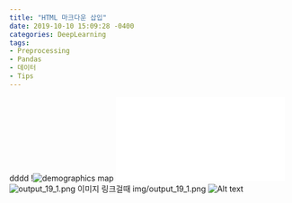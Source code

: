 ```yaml
---
title: "HTML 마크다운 삽입"
date: 2019-10-10 15:09:28 -0400
categories: DeepLearning
tags:
- Preprocessing
- Pandas
- 데이터 
- Tips
---
```


dddd
!![demographics map]('../img/predict_test_1010.html')
![predict_test_1010.html](./img/predict_test_1010.html)
![output_19_1.png](https://github.com/jypost/jypost.github.io/blob/master/img/output_19_1.png?raw=true)
이미지 링크걸때
img/output_19_1.png
![Alt text](https://github.com/jypost/jypost.github.io/blob/master/img/output_19_1.png?raw=true)
